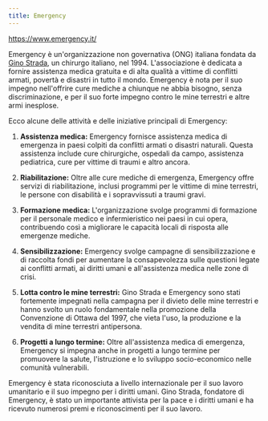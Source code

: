 ```yaml
---
title: Emergency
---
```


<https://www.emergency.it/>

Emergency è un'organizzazione non governativa (ONG) italiana fondata da [Gino Strada](../people/gino-strada.md), un chirurgo italiano, nel 1994. L'associazione è dedicata a fornire assistenza medica gratuita e di alta qualità a vittime di conflitti armati, povertà e disastri in tutto il mondo. Emergency è nota per il suo impegno nell'offrire cure mediche a chiunque ne abbia bisogno, senza discriminazione, e per il suo forte impegno contro le mine terrestri e altre armi inesplose.

Ecco alcune delle attività e delle iniziative principali di Emergency:

1. **Assistenza medica:** Emergency fornisce assistenza medica di emergenza in paesi colpiti da conflitti armati o disastri naturali. Questa assistenza include cure chirurgiche, ospedali da campo, assistenza pediatrica, cure per vittime di traumi e altro ancora.

2. **Riabilitazione:** Oltre alle cure mediche di emergenza, Emergency offre servizi di riabilitazione, inclusi programmi per le vittime di mine terrestri, le persone con disabilità e i sopravvissuti a traumi gravi.

3. **Formazione medica:** L'organizzazione svolge programmi di formazione per il personale medico e infermieristico nei paesi in cui opera, contribuendo così a migliorare le capacità locali di risposta alle emergenze mediche.

4. **Sensibilizzazione:** Emergency svolge campagne di sensibilizzazione e di raccolta fondi per aumentare la consapevolezza sulle questioni legate ai conflitti armati, ai diritti umani e all'assistenza medica nelle zone di crisi.

5. **Lotta contro le mine terrestri:** Gino Strada e Emergency sono stati fortemente impegnati nella campagna per il divieto delle mine terrestri e hanno svolto un ruolo fondamentale nella promozione della Convenzione di Ottawa del 1997, che vieta l'uso, la produzione e la vendita di mine terrestri antipersona.

6. **Progetti a lungo termine:** Oltre all'assistenza medica di emergenza, Emergency si impegna anche in progetti a lungo termine per promuovere la salute, l'istruzione e lo sviluppo socio-economico nelle comunità vulnerabili.

Emergency è stata riconosciuta a livello internazionale per il suo lavoro umanitario e il suo impegno per i diritti umani. Gino Strada, fondatore di Emergency, è stato un importante attivista per la pace e i diritti umani e ha ricevuto numerosi premi e riconoscimenti per il suo lavoro.
